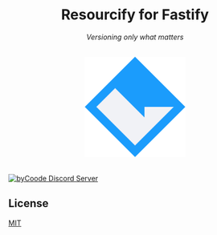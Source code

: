<div align="center">
    
# Resourcify for Fastify

*Versioning only what matters*

<br>

<img src="ASSETS/byCoode.svg" alt="image" width="200" height="auto">

<br>
<br>

</div>


[![byCoode Discord Server](https://img.shields.io/discord/800519993602211890?color=%23738ADB&label=byCoode&logo=discord&logoColor=%23738ADB)](https://discord.gg/Mgt39Rm8dn)


## License
[MIT](../LICENSE)
